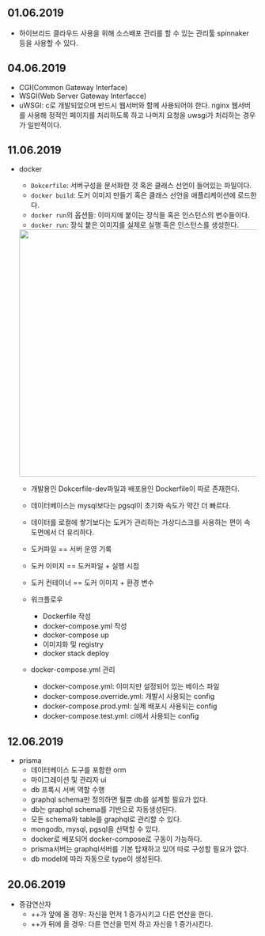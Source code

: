 ## 01.06.2019

- 하이브리드 클라우드 사용을 위해 소스배포 관리를 할 수 있는 관리툴 spinnaker 등을 사용할 수 있다.

## 04.06.2019

- CGI(Common Gateway Interface)
- WSGI(Web Server Gateway Interfacce)
- uWSGI: c로 개발되었으며 반드시 웹서버와 함께 사용되어야 한다. nginx 웹서버를 사용해 정적인 페이지를 처리하도록 하고 나머지 요청을 uwsgi가 처리하는 경우가 일반적이다.

## 11.06.2019

- docker

  - `Dokcerfile`: 서버구성을 문서화한 것 혹은 클래스 선언이 들어있는 파일이다.
  - `docker build`: 도커 이미지 만들기 혹은 클래스 선언을 애플리케이션에 로드한다.
  - `docker run`의 옵션들: 이미지에 붙이는 장식들 혹은 인스턴스의 변수들이다.
  - `docker run`: 장식 붙은 이미지를 실제로 실행 혹은 인스턴스를 생성한다.

  <img src="http://raccoonyy.github.io/content/images/2017/03/docker-like-as-class-and-instance.png" width="500px">

  - 개발용인 Dokcerfile-dev파일과 배포용인 Dockerfile이 따로 존재한다.
  - 데이터베이스는 mysql보다는 pgsql이 초기화 속도가 약간 더 빠르다.
  - 데이터를 로컬에 쌓기보다는 도커가 관리하는 가상디스크를 사용하는 편이 속도면에서 더 유리하다.

  - 도커파일 == 서버 운영 기록
  - 도커 이미지 == 도커파일 + 실행 시점
  - 도커 컨테이너 == 도커 이미지 + 환경 변수

  - 워크플로우
    - Dockerfile 작성
    - docker-compose.yml 작성
    - docker-compose up
    - 이미지화 및 registry
    - docker stack deploy
  - docker-compose.yml 관리
    - docker-compose.yml: 이미지만 설정되어 있는 베이스 파일
    - docker-compose.override.yml: 개발시 사용되는 config
    - docker-compose.prod.yml: 실제 배포시 사용되는 config
    - docker-compose.test.yml: ci에서 사용되는 config

## 12.06.2019

- prisma
  - 데이터베이스 도구를 포함한 orm
  - 마이그레이션 및 관리자 ui
  - db 프록시 서버 역할 수행
  - graphql schema만 정의하면 될뿐 db를 설계할 필요가 없다.
  - db는 graphql schema를 기반으로 자동생성된다.
  - 모든 schema와 table를 graphql로 관리할 수 있다.
  - mongodb, mysql, pgsql을 선택할 수 있다.
  - docker로 배포되어 docker-compose로 구동이 가능하다.
  - prisma서버는 graphql서버를 기본 탑재하고 있어 따로 구성할 필요가 없다.
  - db model에 따라 자동으로 type이 생성된다.

## 20.06.2019

- 증감연산자
  - ++가 앞에 올 경우: 자신을 먼저 1 증가시키고 다른 연산을 한다.
  - ++가 뒤에 올 경우: 다른 연산을 먼저 하고 자신을 1 증가시킨다.
